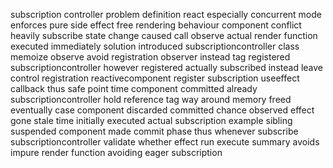 subscription controller problem definition react especially concurrent mode enforces pure side effect free rendering behaviour component conflict heavily subscribe state change caused call observe actual render function executed immediately solution introduced subscriptioncontroller class memoize observe avoid registration observer instead tag registered subscriptioncontroller however registered actually subscribed instead leave control registration reactivecomponent register subscription useeffect callback thus safe point time component committed already subscriptioncontroller hold reference tag way around memory freed eventually case component discarded committed chance observed effect gone stale time initially executed actual subscription example sibling suspended component made commit phase thus whenever subscribe subscriptioncontroller validate whether effect run execute summary avoids impure render function avoiding eager subscription